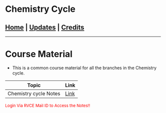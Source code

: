 # Chemistry Cycle

## [Home](../main/index.md) | [Updates](../main/updates.md) | [Credits](../main/credits.md)

---

# Course Material

- This is a common course material for all the branches in the Chemistry cycle.


| Topic                | Link                                                     |
| -------------------- | -------------------------------------------------------- |
| Chemistry cycle Notes |  [Link](https://drive.google.com/drive/folders/100sYu-pebAzmIrQenkV_e0xi7vTU8LrY?usp=sharing)|









<p style="color:red; font-size:small;">
  Login Via RVCE Mail ID to Access the Notes!!
</p>

